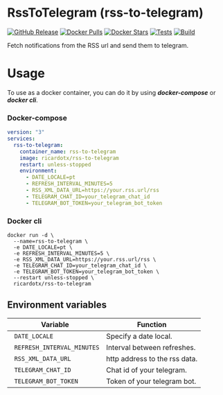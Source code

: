 # RssToTelegram (rss-to-telegram)

[![GitHub Release](https://img.shields.io/github/v/release/ricardotx/RssToTelegram?logo=github&label=Release)](https://github.com/ricardotx/RssToTelegram/releases)
[![Docker Pulls](https://img.shields.io/docker/pulls/ricardotx/rss-to-telegram?logo=docker&label=Pulls)](https://hub.docker.com/r/ricardotx/rss-to-telegram)
[![Docker Stars](https://img.shields.io/docker/stars/ricardotx/rss-to-telegram?logo=Docker&label=Stars)](https://hub.docker.com/r/ricardotx/rss-to-telegram)
[![Tests](https://github.com/ricardotx/RssToTelegram/workflows/Tests/badge.svg)](https://github.com/ricardotx/RssToTelegram/actions?query=workflow%3ATests)
[![Build](https://github.com/ricardotx/RssToTelegram/workflows/Build/badge.svg)](https://github.com/ricardotx/RssToTelegram/actions?query=workflow%3ABuild)


Fetch notifications from the RSS url and send them to telegram.

# Usage

To use as a docker container, you can do it by using ***docker-compose*** or ***docker cli***.

### Docker-compose

````yaml
version: "3"
services:
  rss-to-telegram:
    container_name: rss-to-telegram
    image: ricardotx/rss-to-telegram
    restart: unless-stopped
    environment:
      - DATE_LOCALE=pt
      - REFRESH_INTERVAL_MINUTES=5
      - RSS_XML_DATA_URL=https://your.rss.url/rss
      - TELEGRAM_CHAT_ID=your_telegram_chat_id
      - TELEGRAM_BOT_TOKEN=your_telegram_bot_token
````

### Docker cli

````
docker run -d \
  --name=rss-to-telegram \
  -e DATE_LOCALE=pt \
  -e REFRESH_INTERVAL_MINUTES=5 \
  -e RSS_XML_DATA_URL=https://your.rss.url/rss \
  -e TELEGRAM_CHAT_ID=your_telegram_chat_id \
  -e TELEGRAM_BOT_TOKEN=your_telegram_bot_token \
  --restart unless-stopped \
  ricardotx/rss-to-telegram
````

## Environment  variables

| Variable | Function |
| --- | --- |
| ` DATE_LOCALE` | Specify a date local.  |
| ` REFRESH_INTERVAL_MINUTES` | Interval between refreshes. |
| ` RSS_XML_DATA_URL` | http address to the rss data. |
| ` TELEGRAM_CHAT_ID` | Chat id of your telegram. |
| ` TELEGRAM_BOT_TOKEN` | Token of your telegram bot. |

